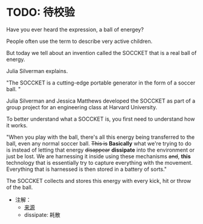 # TODO: 待校验

Have you ever heard the expression, a ball of energey?

People often use the term to describe very active children.

But today we tell about an invention called the SOCCKET that is a real ball of energy.

Julia Silverman explains.

"The SOCCKET is a cutting-edge portable generator in the form of a soccer ball. "

Julia Silverman and Jessica Matthews developed the SOCCKET as part of a group project for an engineering class at Harvard University.

To better understand what a SOCCKET is, you first need to understand how it works.

"When you play with the ball, there's all this energy being transferred to the ball, even any normal soccer ball. ~~This is~~ **Basically** what we're trying to do is instead of letting that energy ~~disappear~~ **dissipate** into the environment or just be lost. We are harnessing it inside using these mechanisms ~~and~~, **this** technology that is essentially try to capture everything with the movement. Everything that is harnessed is then stored in a battery of sorts."

The SOCCKET collects and stores this energy with every kick, hit or throw of the ball.

- 注解：
  - [来源](https://learningenglish.voanews.com/a/a-soccer-ball-that-gives-you-energy----really-133771008/116933.html)
  - dissipate: 耗散
